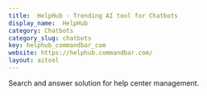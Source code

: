```yaml
---
title:  HelpHub - Trending AI tool for Chatbots
display_name:  HelpHub
category: Chatbots
category_slug: chatbots
key: helphub_commandbar_com
website: https://helphub.commandbar.com/
layout: aitool
---
```


Search and answer solution for help center management.
